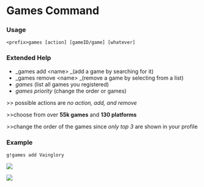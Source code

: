 # Games Command

### Usage

```
<prefix>games [action] [gameID/game] [whatever]
```

### Extended Help

* _games add &lt;name&gt; _\(add a game by searching for it\)
* _games remove &lt;name&gt; _\(remove a game by selecting from a list\)
* _games_ \(list all games you registered\)
* _games priority_ \(change the order or games\) 

&gt;&gt; possible actions are _no action, add, and  remove_

&gt;&gt;choose from over **55k games** and **130 platforms**

&gt;&gt;change the order of the games since _only top 3_ are shown in your profile

### Example

```
g!games add Vainglory
```

![](https://cdn.discordapp.com/attachments/282295514727448587/358694987820695552/image.png)

![](https://cdn.discordapp.com/attachments/282295514727448587/358694991222013953/image.png)

